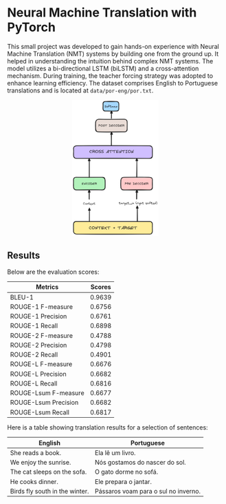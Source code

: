 # Neural Machine Translation with PyTorch

This small project was developed to gain hands-on experience with Neural Machine Translation (NMT) systems by building one from the ground up. It helped in understanding the intuition behind complex NMT systems. The model utilizes a bi-directional LSTM (biLSTM) and a cross-attention mechanism. During training, the teacher forcing strategy was adopted to enhance learning efficiency. The dataset comprises English to Portuguese translations and is located at `data/por-eng/por.txt`.

<p align="center">
    <img src="data/model.png" alt="architecture" width="40%">
</p>

## Results

Below are the evaluation scores:

| Metrics | Scores |
|---------|--------|
| BLEU-1 | 0.9639 |
| ROUGE-1 F-measure | 0.6756 |
| ROUGE-1 Precision | 0.6761 |
| ROUGE-1 Recall | 0.6898 |
| ROUGE-2 F-measure | 0.4788 |
| ROUGE-2 Precision |0.4798 |
| ROUGE-2 Recall | 0.4901 |
| ROUGE-L F-measure | 0.6676 |
| ROUGE-L Precision | 0.6682 |
| ROUGE-L Recall | 0.6816 |
| ROUGE-Lsum F-measure |0.6677 |
| ROUGE-Lsum Precision | 0.6682 |
| ROUGE-Lsum Recall | 0.6817 |

Here is a table showing translation results for a selection of sentences:

| English | Portuguese |
|---------|------------|
| She reads a book. | Ela lê um livro. |
| We enjoy the sunrise. | Nós gostamos do nascer do sol. |
| The cat sleeps on the sofa. | O gato dorme no sofá. |
| He cooks dinner. | Ele prepara o jantar. |
| Birds fly south in the winter. | Pássaros voam para o sul no inverno. |